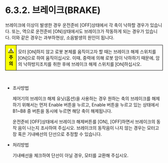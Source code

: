 ﻿# 6.3.2. 브레이크(BRAKE)

브레이크에 이상이 발생한 경우 운전준비 [OFF]상태에서 각 축이 낙하할 경우가 있습니다. 또는, 역으로 운전준비 [ON]상태에서도 브레이크가 작동하게 되는 경우가 있습니다. 이와 같은 경우는 과부하현상, 소음발생의 원인이 됩니다.

<style type="text/css">
.tg  {border-collapse:collapse;border-spacing:0;}
.tg td{border-color:black;border-style:solid;border-width:1px;font-family:Arial, sans-serif;font-size:14px;
  overflow:hidden;padding:10px 5px;word-break:normal;}
.tg th{border-color:black;border-style:solid;border-width:1px;font-family:Arial, sans-serif;font-size:14px;
  font-weight:normal;overflow:hidden;padding:10px 5px;word-break:normal;}
.tg .tg-cly1{text-align:left;vertical-align:middle}
.tg .tg-b001{background-color:#f8ff00;color:#000000;font-weight:bold;text-align:center;vertical-align:middle}
</style>
<table class="tg">
<thead>
  <tr>
    <td class="tg-b001"><img src="../../_assets/작은주의표시.png"> 주의</td>
    <td class="tg-cly1">모터 [ON]하지 않고 로봇 본체를 움직이고자 할 때는 브레이크 해제 스위치를 [ON]으로 하여 움직이십시오. 이때, 중력에 의해 로봇 암이 낙하하기 때문에, 암의 낙하방지조치를 취한 후에 브레이크 해제 스위치를 [ON]하십시오.</td>
  </tr>
</thead>
</table>

<br>

*	조사방법

    제어기의 브레이크 해제 유닛(옵션)을 사용하는 경우 원하는 축의 브레이크를 해제하기 위해서는 먼저 Enable 버튼을 누르고, Enable 버튼을 누르고 있는 상태에서 B1~B8 중 버튼을 동시에 누르면 해당 축이 해제됩니다.

    운전준비 [OFF]상태에서 브레이크 해제버튼를 [ON], [OFF]하면서 브레이크의 동작 음이 나는지 조사하여 주십시오. 브레이크의 동작음이 나지 않는 경우는 모터고장 혹은 기내배선의 단선으로 추정할 수 있습니다. 

*	처리방법

    기내배선을 체크하여 단선이 아닐 경우, 모터를 교환해 주십시오.





